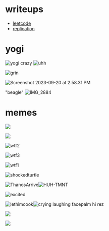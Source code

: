 # writeups
- [leetcode](LeetCode/README.md)
- [replication](Replication/README.md)


# yogi

![yogi crazy](!assets/attachments/yogi%20crazy.jpg)
![uhh](!assets/attachments/uhh.jpg)

![grin](!assets/attachments/grin.jpg)

![Screenshot 2023-09-20 at 2.58.31 PM](!assets/attachments/Screenshot%202023-09-20%20at%202.58.31%20PM.jpg)


"beagle"
![IMG_2884](!assets/attachments/IMG_2884.jpg)


# memes

![](!assets/attachments/clappingbear.gif)   


![](!assets/attachments/HUHrabbit.gif)


![wtf2](!assets/attachments/wtf2.jpeg)

![wtf3](!assets/attachments/wtf3.jpg)

![wtf1](!assets/attachments/wtf1.jpg)

![shockedturtle](!assets/attachments/shockedturtle.jpeg)


![ThanosArrive](!assets/attachments/ThanosArrive.gif)![HUH-TMNT](!assets/attachments/HUH-TMNT.png)

![excited](!assets/attachments/excited.png)

![lethimcook](!assets/attachments/lethimcook.png)![crying laughing facepalm hi rez](!assets/attachments/crying%20laughing%20facepalm%20hi%20rez.png)



![](../!assets/attachments/duckthumbsup.jpg)  




![](../!assets/attachments/massiveHmmm.jpeg)



